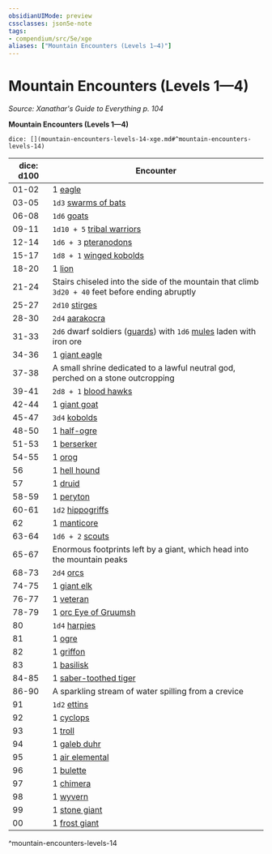 ```yaml
---
obsidianUIMode: preview
cssclasses: json5e-note
tags:
- compendium/src/5e/xge
aliases: ["Mountain Encounters (Levels 1—4)"]
---
```

# Mountain Encounters (Levels 1—4)
*Source: Xanathar's Guide to Everything p. 104* 

**Mountain Encounters (Levels 1—4)**

`dice: [](mountain-encounters-levels-14-xge.md#^mountain-encounters-levels-14)`

| dice: d100 | Encounter |
|------------|-----------|
| 01-02 | 1 [eagle](Mechanics/bestiary/beast/eagle.md) |
| 03-05 | `1d3` [swarms of bats](Mechanics/bestiary/beast/swarm-of-bats.md) |
| 06-08 | `1d6` [goats](Mechanics/bestiary/beast/goat.md) |
| 09-11 | `1d10 + 5` [tribal warriors](Mechanics/bestiary/humanoid/tribal-warrior.md) |
| 12-14 | `1d6 + 3` [pteranodons](Mechanics/bestiary/beast/pteranodon.md) |
| 15-17 | `1d8 + 1` [winged kobolds](Mechanics/bestiary/humanoid/winged-kobold.md) |
| 18-20 | 1 [lion](Mechanics/bestiary/beast/lion.md) |
| 21-24 | Stairs chiseled into the side of the mountain that climb `3d20 + 40` feet before ending abruptly |
| 25-27 | `2d10` [stirges](Mechanics/bestiary/beast/stirge.md) |
| 28-30 | `2d4` [aarakocra](Mechanics/bestiary/humanoid/aarakocra.md) |
| 31-33 | `2d6` dwarf soldiers ([guards](Mechanics/bestiary/humanoid/guard.md)) with `1d6` [mules](Mechanics/bestiary/beast/mule.md) laden with iron ore |
| 34-36 | 1 [giant eagle](Mechanics/bestiary/beast/giant-eagle.md) |
| 37-38 | A small shrine dedicated to a lawful neutral god, perched on a stone outcropping |
| 39-41 | `2d8 + 1` [blood hawks](Mechanics/bestiary/beast/blood-hawk.md) |
| 42-44 | 1 [giant goat](Mechanics/bestiary/beast/giant-goat.md) |
| 45-47 | `3d4` [kobolds](Mechanics/bestiary/humanoid/kobold.md) |
| 48-50 | 1 [half-ogre](Mechanics/bestiary/giant/half-ogre-ogrillon.md) |
| 51-53 | 1 [berserker](Mechanics/bestiary/humanoid/berserker.md) |
| 54-55 | 1 [orog](Mechanics/bestiary/humanoid/orog.md) |
| 56 | 1 [hell hound](Mechanics/bestiary/fiend/hell-hound.md) |
| 57 | 1 [druid](Mechanics/bestiary/humanoid/druid.md) |
| 58-59 | 1 [peryton](Mechanics/bestiary/monstrosity/peryton.md) |
| 60-61 | `1d2` [hippogriffs](Mechanics/bestiary/monstrosity/hippogriff.md) |
| 62 | 1 [manticore](Mechanics/bestiary/monstrosity/manticore.md) |
| 63-64 | `1d6 + 2` [scouts](Mechanics/bestiary/humanoid/scout.md) |
| 65-67 | Enormous footprints left by a giant, which head into the mountain peaks |
| 68-73 | `2d4` [orcs](Mechanics/bestiary/humanoid/orc.md) |
| 74-75 | 1 [giant elk](Mechanics/bestiary/beast/giant-elk.md) |
| 76-77 | 1 [veteran](Mechanics/bestiary/humanoid/veteran.md) |
| 78-79 | 1 [orc Eye of Gruumsh](Mechanics/bestiary/humanoid/orc-eye-of-gruumsh.md) |
| 80 | `1d4` [harpies](Mechanics/bestiary/monstrosity/harpy.md) |
| 81 | 1 [ogre](Mechanics/bestiary/giant/ogre.md) |
| 82 | 1 [griffon](Mechanics/bestiary/monstrosity/griffon.md) |
| 83 | 1 [basilisk](Mechanics/bestiary/monstrosity/basilisk.md) |
| 84-85 | 1 [saber-toothed tiger](Mechanics/bestiary/beast/saber-toothed-tiger.md) |
| 86-90 | A sparkling stream of water spilling from a crevice |
| 91 | `1d2` [ettins](Mechanics/bestiary/giant/ettin.md) |
| 92 | 1 [cyclops](Mechanics/bestiary/giant/cyclops.md) |
| 93 | 1 [troll](Mechanics/bestiary/giant/troll.md) |
| 94 | 1 [galeb duhr](Mechanics/bestiary/elemental/galeb-duhr.md) |
| 95 | 1 [air elemental](Mechanics/bestiary/elemental/air-elemental.md) |
| 96 | 1 [bulette](Mechanics/bestiary/monstrosity/bulette.md) |
| 97 | 1 [chimera](Mechanics/bestiary/monstrosity/chimera.md) |
| 98 | 1 [wyvern](Mechanics/bestiary/dragon/wyvern.md) |
| 99 | 1 [stone giant](Mechanics/bestiary/giant/stone-giant.md) |
| 00 | 1 [frost giant](Mechanics/bestiary/giant/frost-giant.md) |
^mountain-encounters-levels-14